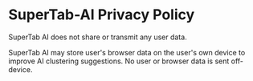 # SuperTab-AI Privacy Policy

SuperTab AI does not share or transmit any user data. 

SuperTab AI may store user's browser data on the user's own device to improve AI clustering suggestions. No user or browser data is sent off-device.

